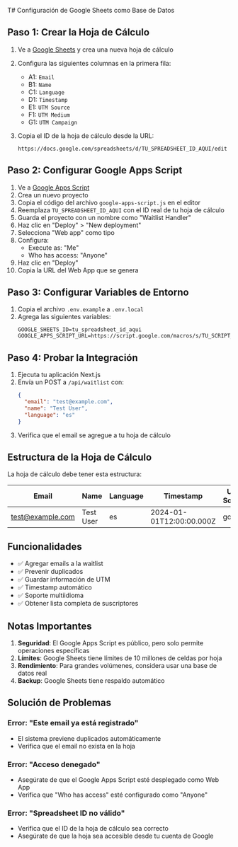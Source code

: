 T# Configuración de Google Sheets como Base de Datos

## Paso 1: Crear la Hoja de Cálculo

1. Ve a [Google Sheets](https://sheets.google.com) y crea una nueva hoja de cálculo
2. Configura las siguientes columnas en la primera fila:
   - A1: `Email`
   - B1: `Name`
   - C1: `Language`
   - D1: `Timestamp`
   - E1: `UTM Source`
   - F1: `UTM Medium`
   - G1: `UTM Campaign`

3. Copia el ID de la hoja de cálculo desde la URL:
   ```
   https://docs.google.com/spreadsheets/d/TU_SPREADSHEET_ID_AQUI/edit
   ```

## Paso 2: Configurar Google Apps Script

1. Ve a [Google Apps Script](https://script.google.com)
2. Crea un nuevo proyecto
3. Copia el código del archivo `google-apps-script.js` en el editor
4. Reemplaza `TU_SPREADSHEET_ID_AQUI` con el ID real de tu hoja de cálculo
5. Guarda el proyecto con un nombre como "Waitlist Handler"
6. Haz clic en "Deploy" > "New deployment"
7. Selecciona "Web app" como tipo
8. Configura:
   - Execute as: "Me"
   - Who has access: "Anyone"
9. Haz clic en "Deploy"
10. Copia la URL del Web App que se genera

## Paso 3: Configurar Variables de Entorno

1. Copia el archivo `.env.example` a `.env.local`
2. Agrega las siguientes variables:
   ```
   GOOGLE_SHEETS_ID=tu_spreadsheet_id_aqui
   GOOGLE_APPS_SCRIPT_URL=https://script.google.com/macros/s/TU_SCRIPT_ID/exec
   ```

## Paso 4: Probar la Integración

1. Ejecuta tu aplicación Next.js
2. Envía un POST a `/api/waitlist` con:
   ```json
   {
     "email": "test@example.com",
     "name": "Test User",
     "language": "es"
   }
   ```
3. Verifica que el email se agregue a tu hoja de cálculo

## Estructura de la Hoja de Cálculo

La hoja de cálculo debe tener esta estructura:

| Email | Name | Language | Timestamp | UTM Source | UTM Medium | UTM Campaign |
|-------|------|----------|-----------|------------|------------|--------------|
| test@example.com | Test User | es | 2024-01-01T12:00:00.000Z | google | cpc | waitlist |

## Funcionalidades

- ✅ Agregar emails a la waitlist
- ✅ Prevenir duplicados
- ✅ Guardar información de UTM
- ✅ Timestamp automático
- ✅ Soporte multiidioma
- ✅ Obtener lista completa de suscriptores

## Notas Importantes

1. **Seguridad**: El Google Apps Script es público, pero solo permite operaciones específicas
2. **Límites**: Google Sheets tiene límites de 10 millones de celdas por hoja
3. **Rendimiento**: Para grandes volúmenes, considera usar una base de datos real
4. **Backup**: Google Sheets tiene respaldo automático

## Solución de Problemas

### Error: "Este email ya está registrado"
- El sistema previene duplicados automáticamente
- Verifica que el email no exista en la hoja

### Error: "Acceso denegado"
- Asegúrate de que el Google Apps Script esté desplegado como Web App
- Verifica que "Who has access" esté configurado como "Anyone"

### Error: "Spreadsheet ID no válido"
- Verifica que el ID de la hoja de cálculo sea correcto
- Asegúrate de que la hoja sea accesible desde tu cuenta de Google
